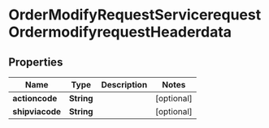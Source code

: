 

# OrderModifyRequestServicerequestOrdermodifyrequestHeaderdata


## Properties

| Name | Type | Description | Notes |
|------------ | ------------- | ------------- | -------------|
|**actioncode** | **String** |  |  [optional] |
|**shipviacode** | **String** |  |  [optional] |



